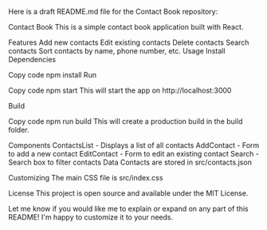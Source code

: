 Here is a draft README.md file for the Contact Book repository:

Contact Book
This is a simple contact book application built with React.

Features
Add new contacts
Edit existing contacts
Delete contacts
Search contacts
Sort contacts by name, phone number, etc.
Usage
Install Dependencies

Copy code
npm install
Run

Copy code
npm start
This will start the app on http://localhost:3000

Build

Copy code
npm run build
This will create a production build in the build folder.

Components
ContactsList - Displays a list of all contacts
AddContact - Form to add a new contact
EditContact - Form to edit an existing contact
Search - Search box to filter contacts
Data
Contacts are stored in src/contacts.json

Customizing
The main CSS file is src/index.css

License
This project is open source and available under the MIT License.

Let me know if you would like me to explain or expand on any part of this README! I'm happy to customize it to your needs.
